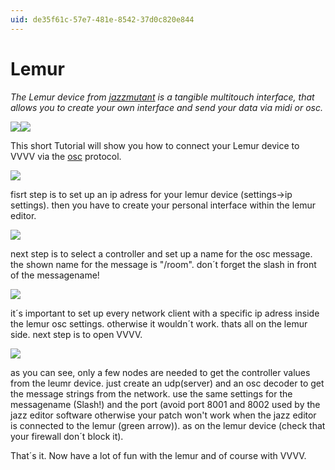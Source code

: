 ```yaml
---
uid: de35f61c-57e7-481e-8542-37d0c820e844
---
```


# Lemur
*The Lemur device from <a href="http://www.jazzmutant.com/" class="extURL" target="_blank">jazzmutant</a> is a tangible multitouch interface, that allows you to create your own interface and send your data via midi or osc.*  

![](~/img/if.jpg "")![](~/img/touch.jpg "")  

This short Tutorial will show you how to connect your Lemur device to VVVV via the <a href="http://cnmat.berkeley.edu/OpenSoundControl/" class="extURL" target="_blank">osc</a> protocol.  


![](~/img/ip.jpg "")  

fisrt step is to set up an ip adress for your lemur device (settings->ip settings). then you have to create your personal interface within the lemur editor.  


![](~/img/osc_message.jpg "")  

next step is to select a controller and set up a name for the osc message. the shown name for the message is "/room". don´t forget the slash in front of the messagename!  


![](~/img/osc.jpg "")  

it´s important to set up every network client with a specific ip adress inside the lemur osc settings. otherwise it wouldn´t work. thats all on the lemur side. next step is to open VVVV.  


![](~/img/patch.jpg "")  

as you can see, only a few nodes are needed to get the controller values from the leumr device. just create an udp(server) and an osc decoder to get the message strings from the network. use the same settings for the messagename (Slash!) and the port (avoid port 8001 and 8002 used by the jazz editor software otherwise your patch won't work when the jazz editor is connected to the lemur (green arrow)). as on the lemur device (check that your firewall don´t block it).  
 
That´s it. Now have a lot of fun with the lemur and of course with VVVV.  